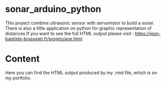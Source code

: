 # sonar_arduino_python
This project combine ultrasonic sensor with servomotor to build a sonar.    
There is also a little application on python for graphic representation of distances
If you want to see the full HTML output please visit : https://jean-baptiste-brasselet.fr/projets/aoe.html

# Content 
Here you can find the HTML output produced by my .rmd file, which is on my portfolio. 
